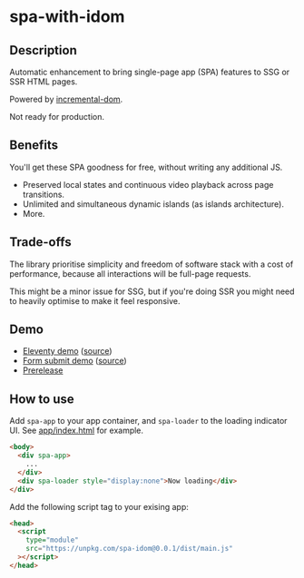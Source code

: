 # spa-with-idom

## Description

Automatic enhancement to bring single-page app (SPA) features to SSG or SSR HTML pages.

Powered by [incremental-dom](https://github.com/google/incremental-dom).

Not ready for production.

## Benefits

You'll get these SPA goodness for free, without writing any additional JS.

- Preserved local states and continuous video playback across page transitions.
- Unlimited and simultaneous dynamic islands (as islands architecture).
- More.

## Trade-offs

The library prioritise simplicity and freedom of software stack with a cost of performance, because all interactions will be full-page requests.

This might be a minor issue for SSG, but if you're doing SSR you might need to heavily optimise to make it feel responsive.

## Demo

- [Eleventy demo](https://11ty-spa.vercel.app/) ([source](https://github.com/tatjsn/11ty-spa-idom))
- [Form submit demo](https://lemon-vaulted-pelican.glitch.me/) ([source](https://glitch.com/~lemon-vaulted-pelican))
- [Prerelease](https://spa-with-idom.vercel.app/)

## How to use

Add `spa-app` to your app container, and `spa-loader` to the loading indicator UI. See [app/index.html](app/index.html) for example.

```html
<body>
  <div spa-app>
    ...
  </div>
  <div spa-loader style="display:none">Now loading</div>
</div>
```

Add the following script tag to your exising app:

```html
<head>
  <script
    type="module"
    src="https://unpkg.com/spa-idom@0.0.1/dist/main.js"
  ></script>
</head>
```
